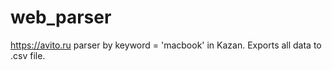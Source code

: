 # web_parser
https://avito.ru parser by keyword = 'macbook' in Kazan.
Exports all data to .csv file.
